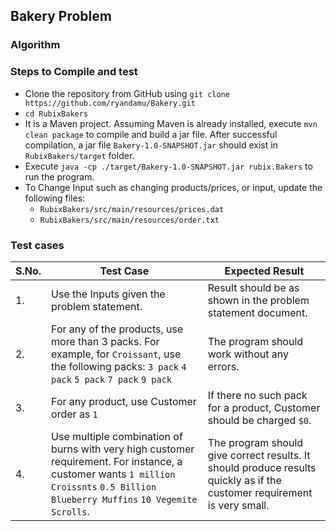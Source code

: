 ## Bakery Problem

### Algorithm

### Steps to Compile and test

- Clone the repository from GitHub using `git clone https://github.com/ryandamu/Bakery.git`
- `cd RubixBakers`
- It is a Maven project.  Assuming Maven is already installed, execute `mvn clean package` to compile and build a jar file. After successful compilation, a jar file `Bakery-1.0-SNAPSHOT.jar` should exist in `RubixBakers/target` folder.
- Execute `java -cp ./target/Bakery-1.0-SNAPSHOT.jar rubix.Bakers`  to run the program. 
- To Change Input such as changing products/prices, or input, update the following files:
  - `RubixBakers/src/main/resources/prices.dat`
  - `RubixBakers/src/main/resources/order.txt`

### Test cases

| S.No. | Test Case                                                    | Expected Result                                              |
| ----- | ------------------------------------------------------------ | ------------------------------------------------------------ |
| 1.    | Use the Inputs given the problem statement.                  | Result should be as shown in the problem statement document. |
| 2.    | For any of the products, use more than 3 packs. For example, for `Croissant`, use the following packs:  `3 pack` `4 pack` `5 pack` `7 pack` `9 pack` | The program should work without any errors.                  |
| 3.    | For any product, use Customer order as `1`                   | If there no such pack for a product, Customer should be charged `$0`. |
| 4.    | Use multiple combination of burns with very high customer requirement.  For instance, a customer wants `1 million Croissnts`  `0.5 Billion Blueberry Muffins`  `10 Vegemite Scrolls`. | The program should give correct results.  It should produce results quickly as if the  customer requirement is very small. |

